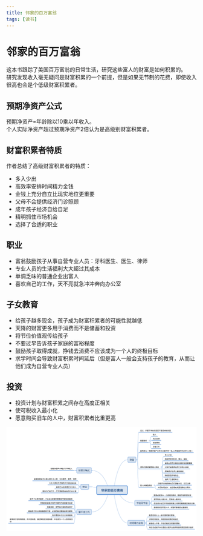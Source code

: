 ```yaml
---
title: 邻家的百万富翁
tags: [读书]
---
```

# 邻家的百万富翁
这本书跟踪了美国百万富翁的日常生活，研究这些富人的财富是如何积累的。   
研究发现收入毫无疑问是财富积累的一个前提，但是如果无节制的花费，即使收入很高也会是个低级财富积累者。 
## 预期净资产公式
预期净资产=年龄除以10乘以年收入。   
个人实际净资产超过预期净资产2倍认为是高级别财富积累者。   
## 财富积累者特质
作者总结了高级财富积累者的特质：
- 多入少出
- 高效率安排时间精力金钱
- 金钱上充分自立比现实地位更重要
- 父母不会提供经济门诊照顾
- 成年孩子经济自给自足
- 精明抓住市场机会
- 选择了合适的职业

## 职业
- 富翁鼓励孩子从事自营专业人员：牙科医生、医生、律师  
- 专业人员的生活福利大大超过其成本
- 单调乏味的普通企业出富人
- 喜欢自己的工作，天不亮就急冲冲奔向办公室

## 子女教育
- 给孩子越多现金，孩子成为财富积累者的可能性就越低
- 天降的财富更多用于消费而不是储蓄和投资
- 将节俭价值观传给孩子
- 不要过早告诉孩子家庭的富裕程度
- 鼓励孩子取得成就，挣钱去消费不应该成为一个人的终极目标
- 求学时间会导致财富积累时间延后（但是富人一般会支持孩子的教育，从而让他们成为自营专业人员）

## 投资
- 投资计划与财富积累之间存在高度正相关
- 使可税收入最小化
- 愿意购买旧车的人中，财富积累者比重更高



![邻家的百万富翁](/images/邻家的百万富翁.svg)<br/>




